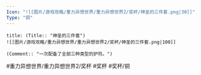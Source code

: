 ```yaml
---
Icon: "![[图片/游戏攻略/重力异想世界/重力异想世界2/奖杯/神圣的三件套.png|30]]"
Type: "铜"
---
```

```ad-common-bronze-trophy
title: (Title:: "神圣的三件套")
![[图片/游戏攻略/重力异想世界/重力异想世界2/奖杯/神圣的三件套.png|100]]

(Comment:: "一次配备了全部三种类型的护符。")
```

#重力异想世界/重力异想世界2/奖杯 #奖杯 #奖杯/铜
